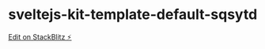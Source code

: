 # sveltejs-kit-template-default-sqsytd

[Edit on StackBlitz ⚡️](https://stackblitz.com/edit/sveltejs-kit-template-default-sqsytd)